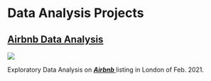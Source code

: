 # Data Analysis Projects 

## [Airbnb Data Analysis]('https://github.com/ukokobili/data-analysis-projects/blob/main/Airbnb%20Data%20Analysis.ipynb')

![]('https://github.com/ukokobili/data-analysis-projects/blob/main/images/20151104_AirbnbLondon.jpg')

Exploratory Data Analysis on [**_Airbnb_** ]('http://insideairbnb.com/get-the-data.html') listing in London of Feb. 2021.


